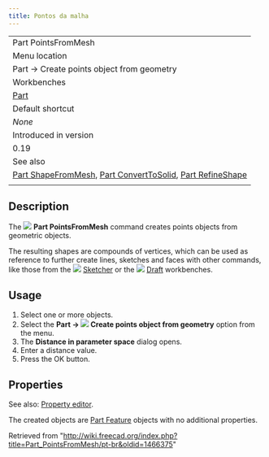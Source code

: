 ```yaml
---
title: Pontos da malha
---
```

|  |
| --- |
| Part PointsFromMesh‎ |
| Menu location |
| Part → Create points object from geometry |
| Workbenches |
| [Part](/Part_Workbench "Part Workbench") |
| Default shortcut |
| *None* |
| Introduced in version |
| 0.19 |
| See also |
| [Part ShapeFromMesh](/Part_ShapeFromMesh "Part ShapeFromMesh"), [Part ConvertToSolid](/Part_MakeSolid "Part MakeSolid"), [Part RefineShape](/Part_RefineShape "Part RefineShape") |
|  |

## Description

The ![](/images/Part_PointsFromMesh.svg) **Part PointsFromMesh** command creates points objects from geometric objects.

The resulting shapes are compounds of vertices, which can be used as reference to further create lines, sketches and faces with other commands, like those from the ![](/images/Workbench_Sketcher.svg) [Sketcher](/Sketcher_Workbench "Sketcher Workbench") or the ![](/images/Workbench_Draft.svg) [Draft](/Draft_Workbench "Draft Workbench") workbenches.

## Usage

1. Select one or more objects.
2. Select the **Part → ![](/images/Part_PointsFromMesh.svg) Create points object from geometry** option from the menu.
3. The **Distance in parameter space** dialog opens.
4. Enter a distance value.
5. Press the OK button.

## Properties

See also: [Property editor](/Property_editor "Property editor").

The created objects are [Part Feature](/Part_Feature "Part Feature") objects with no additional properties.

Retrieved from "<http://wiki.freecad.org/index.php?title=Part_PointsFromMesh/pt-br&oldid=1466375>"